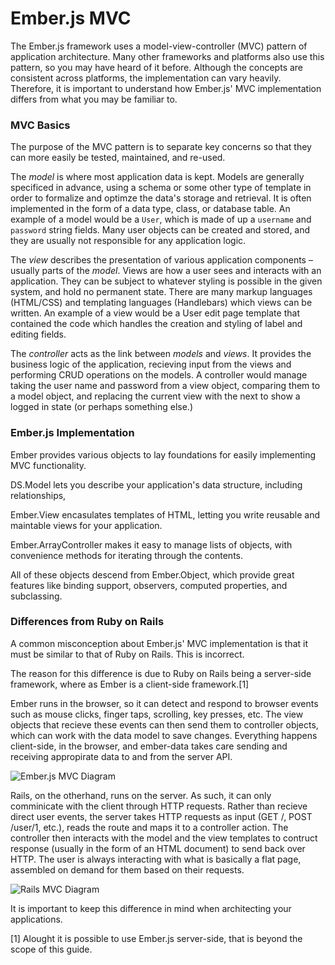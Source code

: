 # Ember.js MVC

The Ember.js framework uses a model-view-controller (MVC) pattern of application architecture. Many other frameworks and platforms also use this pattern, so you may have heard of it before. Although the concepts are consistent across platforms, the implementation can vary heavily. Therefore, it is important to understand how Ember.js' MVC implementation differs from what you may be familiar to.

### MVC Basics

The purpose of the MVC pattern is to separate key concerns so that they can more easily be tested, maintained, and re-used.

The *model* is where most application data is kept. Models are generally specificed in advance, using a schema or some other type of template in order to formalize and optimze the data's storage and retrieval. It is often implemented in the form of a data type, class, or database table. An example of a model would be a `User`, which is made of up a `username` and `password` string fields. Many user objects can be created and stored, and they are usually not responsible for any application logic.

The *view* describes the presentation of various application components – usually parts of the *model*. Views are how a user sees and interacts with an application. They can be subject to whatever styling is possible in the given system, and hold no permanent state. There are many markup languages (HTML/CSS) and templating languages (Handlebars) which views can be written. An example of a view would be a User edit page template that contained the code which handles the creation and styling of label and editing fields.

The *controller* acts as the link between *models* and *views*. It provides the business logic of the application, recieving input from the views and performing CRUD operations on the models. A controller would manage taking the user name and password from a view object, comparing them to a model object, and replacing the current view with the next to show a logged in state (or perhaps something else.)


### Ember.js Implementation

Ember provides various objects to lay foundations for easily implementing MVC functionality.

DS.Model lets you describe your application's data structure, including relationships, 

Ember.View encasulates templates of HTML, letting you write reusable and maintable views for your application.

Ember.ArrayController makes it easy to manage lists of objects, with convenience methods for iterating through the contents.

All of these objects descend from Ember.Object, which provide great features like binding support, observers, computed properties, and subclassing.


### Differences from Ruby on Rails

A common misconception about Ember.js' MVC implementation is that it must be similar to that of Ruby on Rails. This is incorrect. 

The reason for this difference is due to Ruby on Rails being a server-side framework, where as Ember is a client-side framework.[1]

Ember runs in the browser, so it can detect and respond to browser events such as mouse clicks, finger taps, scrolling, key presses, etc. The view objects that recieve these events can then send them to controller objects, which can work with the data model to save changes. Everything happens client-side, in the browser, and ember-data takes care sending and receiving appropirate data to and from the server API.

![Ember.js MVC Diagram](/images/ember_mvc/embermvc.png)

Rails, on the otherhand, runs on the server. As such, it can only comminicate with the client through HTTP requests. Rather than recieve direct user events, the server takes HTTP requests as input (GET /, POST /user/1, etc.), reads the route and maps it to a controller action. The controller then interacts with the model and the view templates to contruct response (usually in the form of an HTML document) to send back over HTTP. The user is always interacting with what is basically a flat page, assembled on demand for them based on their requests.

![Rails MVC Diagram](/images/ember_mvc/railsmvc.png)

It is important to keep this difference in mind when architecting your applications. 

[1] Alought it is possible to use Ember.js server-side, that is beyond the scope of this guide.

